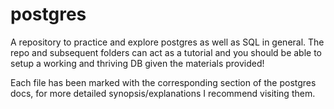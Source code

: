 # postgres

A repository to practice and explore postgres as well as SQL in general.
The repo and subsequent folders can act as a tutorial and you should be able to setup a working and thriving DB given the materials provided!

Each file has been marked with the corresponding section of the postgres docs, for more detailed synopsis/explanations I recommend visiting them.
